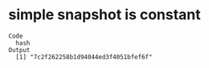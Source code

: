 # simple snapshot is constant

    Code
      hash
    Output
      [1] "7c2f262258b1d94044ed3f4051bfef6f"

